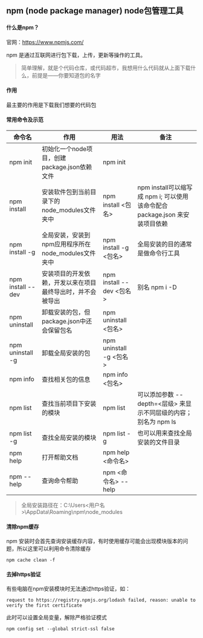 ## npm (node package manager) node包管理工具
#### 什么是npm？
官网：https://www.npmjs.com/

npm 是通过互联网进行包下载，上传，更新等操作的工具。

> 简单理解，就是个代码仓库，或代码超市，我想用什么代码就从上面下载什么，前提是——你要知道包的名字

#### 作用
最主要的作用是下载我们想要的代码包
 
#### 常用命令及示范
命令名 | 作用 | 用法 | 备注
---|---|---|---
npm init | 初始化一个node项目，创建package.json依赖文件 | npm init
npm install | 安装软件包到当前目录下的node_modules文件夹中 | npm install <包名> | npm install可以缩写成 npm i; 可以使用该命令配合 package.json 来安装项目依赖
npm install -g | 全局安装，安装到npm应用程序所在node_modules文件夹中| npm install -g <包名> | 全局安装的目的通常是做命令行工具
npm install --dev | 安装项目的开发依赖，开发以来在项目最终导出时，并不会被导出 | npm install --dev <包名> | 别名 npm i -D
npm uninstall | 卸载安装的包，但package.json中还会保留包名 | npm uninstall <包名> | 
npm uninstall -g | 卸载全局安装的包 | npm uninstall -g <包名> |
npm info | 查找相关包的信息 | npm info <包名> |
npm list | 查找当前项目下安装的模块 | npm list | 可以添加参数 --depth=<层级> 来显示不同层级的内容；别名为 npm ls
npm list -g | 查找全局安装的模块 | npm list -g | 也可以用来查找全局安装的文件目录
npm help | 打开帮助文档 | npm help <命令名> |
npm --help | 查询命令帮助 | npm <命令名> --help |

> 全局安装路径在：C:\Users\<用户名>\AppData\Roaming\npm\node_modules

#### 清除npm缓存
npm 安装时会首先查询安装缓存内容，有时使用缓存可能会出现模块版本的问题，所以这里可以利用命令清除缓存

```shell script
npm cache clean -f
```

#### 去掉https验证
有些电脑在npm安装模块时无法通过https验证，如：

```shell script
request to https://registry.npmjs.org/lodash failed, reason: unable to verify the first certificate
```

此时可以设置全局变量，解除严格验证模式

```shell script
npm config set --global strict-ssl false
```
